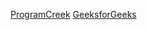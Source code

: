 [ProgramCreek](https://www.programcreek.com/2014/07/leetcode-palindrome-linked-list-java/)
[GeeksforGeeks](https://www.geeksforgeeks.org/function-to-check-if-a-singly-linked-list-is-palindrome/)
